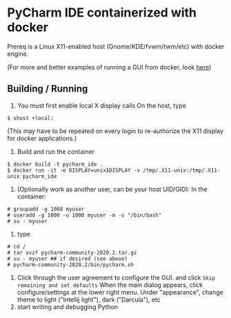 # PyCharm IDE containerized with docker

Prereq is a Linux X11-enabled host (Gnome/KDE/fvwm/twm/etc) with docker engine.

(For more and better examples of running a GUI from docker, look [here](
https://blog.jessfraz.com/post/docker-containers-on-the-desktop/ ))

## Building / Running


   1. You must first enable local X display calls
   On the host, type
   ```
   $ xhost +local:
   ```
   (This may have to be repeated on every login to re-authorize the X11 display for docker applications.)
   1. Build and run the container
   ```
   $ docker build -t pycharm_ide .
   $ docker run -it -e DISPLAY=unix$DISPLAY -v /tmp/.X11-unix:/tmp/.X11-unix pycharm_ide
   ```
   1. (Optionally work as another user, can be your host UID/GID):
   In the container:
   ```
   # groupadd -g 1000 myuser
   # useradd -g 1000 -u 1000 myuser -m -s "/bin/bash"
   # su - myuser
   ```
   1. type
   ```
   # cd /
   # tar xvzf pycharm-community-2020.2.tar.gz
   # su - myuser ## if desired (see above)
   # pycharm-community-2020.2/bin/pycharm.sh
   ```
   1. Click through the user agreement to configure the GUI.
      and click `Skip remaining and set defaults`
      When the main dialog appears, click configure/settings at the lower right menu.
      Under "appearance", change theme to light ("Intellij light"), dark ("Darcula"), etc
   1. start writing and debugging Python
